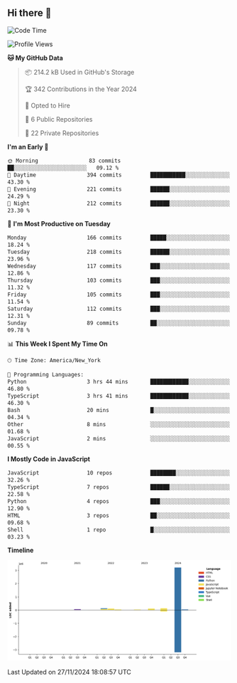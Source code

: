 ## Hi there 👋

<!--START_SECTION:waka-->
![Code Time](http://img.shields.io/badge/Code%20Time-123%20hrs%2037%20mins-blue)

![Profile Views](http://img.shields.io/badge/Profile%20Views-0-blue)

**🐱 My GitHub Data** 

> 📦 214.2 kB Used in GitHub's Storage 
 > 
> 🏆 342 Contributions in the Year 2024
 > 
> 💼 Opted to Hire
 > 
> 📜 6 Public Repositories 
 > 
> 🔑 22 Private Repositories 
 > 
**I'm an Early 🐤** 

```text
🌞 Morning                83 commits          ██░░░░░░░░░░░░░░░░░░░░░░░   09.12 % 
🌆 Daytime                394 commits         ███████████░░░░░░░░░░░░░░   43.30 % 
🌃 Evening                221 commits         ██████░░░░░░░░░░░░░░░░░░░   24.29 % 
🌙 Night                  212 commits         ██████░░░░░░░░░░░░░░░░░░░   23.30 % 
```
📅 **I'm Most Productive on Tuesday** 

```text
Monday                   166 commits         █████░░░░░░░░░░░░░░░░░░░░   18.24 % 
Tuesday                  218 commits         ██████░░░░░░░░░░░░░░░░░░░   23.96 % 
Wednesday                117 commits         ███░░░░░░░░░░░░░░░░░░░░░░   12.86 % 
Thursday                 103 commits         ███░░░░░░░░░░░░░░░░░░░░░░   11.32 % 
Friday                   105 commits         ███░░░░░░░░░░░░░░░░░░░░░░   11.54 % 
Saturday                 112 commits         ███░░░░░░░░░░░░░░░░░░░░░░   12.31 % 
Sunday                   89 commits          ██░░░░░░░░░░░░░░░░░░░░░░░   09.78 % 
```


📊 **This Week I Spent My Time On** 

```text
🕑︎ Time Zone: America/New_York

💬 Programming Languages: 
Python                   3 hrs 44 mins       ████████████░░░░░░░░░░░░░   46.80 % 
TypeScript               3 hrs 41 mins       ████████████░░░░░░░░░░░░░   46.30 % 
Bash                     20 mins             █░░░░░░░░░░░░░░░░░░░░░░░░   04.34 % 
Other                    8 mins              ░░░░░░░░░░░░░░░░░░░░░░░░░   01.68 % 
JavaScript               2 mins              ░░░░░░░░░░░░░░░░░░░░░░░░░   00.55 % 
```

**I Mostly Code in JavaScript** 

```text
JavaScript               10 repos            ████████░░░░░░░░░░░░░░░░░   32.26 % 
TypeScript               7 repos             ██████░░░░░░░░░░░░░░░░░░░   22.58 % 
Python                   4 repos             ███░░░░░░░░░░░░░░░░░░░░░░   12.90 % 
HTML                     3 repos             ██░░░░░░░░░░░░░░░░░░░░░░░   09.68 % 
Shell                    1 repo              █░░░░░░░░░░░░░░░░░░░░░░░░   03.23 % 
```



**Timeline**

![Lines of Code chart](https://raw.githubusercontent.com/dikshithvishnu/dikshithvishnu/main/assets/bar_graph.png)


 Last Updated on 27/11/2024 18:08:57 UTC
<!--END_SECTION:waka-->
